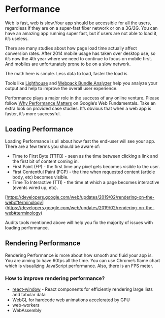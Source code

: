 # Performance

Web is fast, web is slow.Your app should be accessible for all the users, regardless if they are on a super-fast fiber network or on a 3G/2G. You can have an amazing app running super fast, but if users are not able to load it, it’s useless.

There are many studies about how page load time actually affect conversion rates. After 2014 mobile usage has taken over desktop use, so it’s now the 4th year where we need to continue to focus on mobile first. And mobiles are unfortunately prone to be on a slow network.

The math here is simple. Less data to load, faster the load is.

Tools like [Lighthouse](https://developers.google.com/web/tools/lighthouse/) and [Webpack Bundle Analyzer](https://github.com/webpack-contrib/webpack-bundle-analyzer) help you analyze your output and help to improve the overall user experience.

Performance plays a major role in the success of any online venture. Please follow [Why Performance Matters](https://developers.google.com/web/fundamentals/performance/why-performance-matters/) on Google’s Web Fundamentals. Take an extra look on provided case studies. It’s obvious that when a web app is faster, it’s more successful.

## Loading Performance

Loading Performance is all about how fast the end-user will see your app. There are a few terms you should be aware of:

* Time to First Byte \(TTFB\) - seen as the time between clicking a link and the first bit of content coming in.
* First Paint \(FP\) - the first time any pixel gets becomes visible to the user.
* First Contentful Paint \(FCP\) -  the time when requested content \(article body, etc\) becomes visible.
* Time To Interactive \(TTI\) - the time at which a page becomes interactive \(events wired up, etc\).

[https://developers.google.com/web/updates/2019/02/rendering-on-the-web\#terminology](https://developers.google.com/web/updates/2019/02/rendering-on-the-web#terminology)

Audits tools mentioned above will help you fix the majority of issues with loading performance.

## Rendering Performance

Rendering Performance is more about how smooth and fluid your app is. You are aiming to have 60fps all the time. You can use Chrome’s flame chart which is visualizing JavaScript performance. Also, there is an FPS meter.

### How to improve rendering performance?

* [react-window](https://github.com/bvaughn/react-window) - React components for efficiently rendering large lists and tabular data
* WebGL for hardcode web animations accelerated by GPU
* web-workers
* WebAssembly


